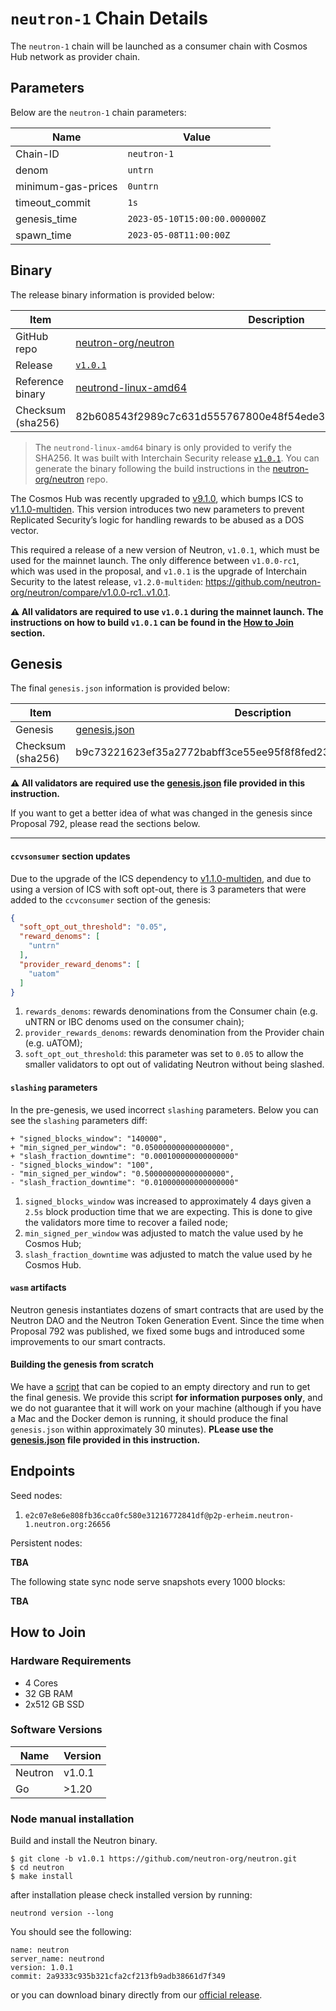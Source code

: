 # `neutron-1` Chain Details

The `neutron-1` chain will be launched as a consumer chain with Cosmos Hub network as provider chain.

## Parameters

Below are the `neutron-1` chain parameters:

| Name          | Value                 |
|-----------|------------------|
| Chain-ID  | `neutron-1`      |
| denom     | `untrn`          |
| minimum-gas-prices | `0untrn` |
| timeout_commit | `1s`          |
| genesis_time | `2023-05-10T15:00:00.000000Z` |
| spawn_time | `2023-05-08T11:00:00Z` |


## Binary

The release binary information is provided below:

| Item         | Description                                             |
|--------------|---------------------------------------------------------|
| GitHub repo  | [neutron-org/neutron](https://github.com/neutron-org/neutron.git) |
| Release      | [`v1.0.1`](https://github.com/neutron-org/neutron/releases/tag/v1.0.1) |
| Reference binary | [neutrond-linux-amd64](./neutrond-linux-amd64) |
| Checksum (sha256) | 82b608543f2989c7c631d555767800e48f54ede389d193913136b41e5c3293ab |

> The `neutrond-linux-amd64` binary is only provided to verify the SHA256. It was built with Interchain Security release [`v1.0.1`](https://github.com/neutron-org/neutron/releases/tag/v1.0.1). You can generate the binary following the build instructions in the [neutron-org/neutron](https://github.com/neutron-org/neutron.git) repo.

The Cosmos Hub was recently upgraded to [v9.1.0](https://github.com/cosmos/gaia/releases/tag/v9.1.0), which bumps ICS to [v1.1.0-multiden](https://github.com/cosmos/interchain-security/tree/v1.1.0-multiden). This version introduces two new parameters to prevent Replicated Security’s logic for handling rewards to be abused as a DOS vector.

This required a release of a new version of Neutron, `v1.0.1`, which must be used for the mainnet launch. The only difference between `v1.0.0-rc1`, which was used in the proposal, and `v1.0.1` is the upgrade of Interchain Security to the latest release, `v1.2.0-multiden`: https://github.com/neutron-org/neutron/compare/v1.0.0-rc1..v1.0.1.

**⚠️ All validators are required to use `v1.0.1` during the mainnet launch. The instructions on how to build `v1.0.1` can be found in the [How to Join](#how-to-join) section.**

## Genesis

The final `genesis.json` information is provided below:

| Item         | Description                                             |
|--------------|---------------------------------------------------------|
| Genesis  |   [genesis.json](neutron-1-genesis.json)| 
| Checksum (sha256) | b9c73221623ef35a2772babff3ce55ee95f8f8fed23a2efcefe1cb79cd092cf5 |


**⚠️ All validators are required use the [genesis.json](neutron-1-genesis.json) file provided in this instruction.**

If you want to get a better idea of what was changed in the genesis since Proposal 792, please read the sections below.

---

#### `ccvsonsumer` section updates

Due to the upgrade of the ICS dependency to [v1.1.0-multiden](https://github.com/cosmos/interchain-security/tree/v1.1.0-multiden), and due to using a version of ICS with soft opt-out,  there is 3 parameters that were added to the `ccvconsumer` section of the genesis:

```json
{
  "soft_opt_out_threshold": "0.05",
  "reward_denoms": [
    "untrn"
  ],
  "provider_reward_denoms": [
    "uatom"
  ]
}
```

1. `rewards_denoms`: rewards denominations from the Consumer chain (e.g. uNTRN or IBC denoms used on the consumer chain);
2. `provider_rewards_denoms`: rewards denomination from the Provider chain (e.g. uATOM);
3. `soft_opt_out_threshold`: this parameter was set to `0.05` to allow the smaller validators to opt out of validating Neutron without being slashed.

#### `slashing` parameters

In the pre-genesis, we used incorrect `slashing` parameters. Below you can see the `slashing` parameters diff:

 ```
+ "signed_blocks_window": "140000",
+ "min_signed_per_window": "0.050000000000000000",
+ "slash_fraction_downtime": "0.000100000000000000"
- "signed_blocks_window": "100",
- "min_signed_per_window": "0.500000000000000000",
- "slash_fraction_downtime": "0.010000000000000000"
```

1. `signed_blocks_window` was increased to approximately 4 days given a `2.5s` block production time that we are expecting. This is done to give the validators more time to recover a failed node;
2. `min_signed_per_window` was adjusted to match the value used by he Cosmos Hub;
3. `slash_fraction_downtime` was adjusted to match the value used by he Cosmos Hub.

#### `wasm` artifacts

Neutron genesis instantiates dozens of smart contracts that are used by the Neutron DAO and the Neutron Token Generation Event. Since the time when Proposal 792 was published, we fixed some bugs and introduced some improvements to our smart contracts.

#### Building the genesis from scratch

We have a [script](https://github.com/neutron-org/tools/blob/mainnet/genesis/genesis.sh) that can be copied to an empty directory and run to get the final genesis. We provide this script **for information purposes only**, and we do not guarantee that it will work on your machine (although if you have a Mac and the Docker demon is running, it should produce the final `genesis.json` within approximately 30 minutes). **PLease use the [genesis.json](neutron-1-genesis.json) file provided in this instruction.**

## Endpoints

Seed nodes:

1. `e2c07e8e6e808fb36cca0fc580e31216772841df@p2p-erheim.neutron-1.neutron.org:26656`

Persistent nodes:

**TBA**

The following state sync node serve snapshots every 1000 blocks:

**TBA**

## How to Join

### Hardware Requirements

* 4 Cores
* 32 GB RAM
* 2x512 GB SSD

### Software Versions

| Name               | Version  |
|--------------------|----------|
| Neutron            | v1.0.1   |
| Go                 | >1.20    |


### Node manual installation

Build and install the Neutron binary. 

```
$ git clone -b v1.0.1 https://github.com/neutron-org/neutron.git
$ cd neutron
$ make install
```

after installation please check installed version by running:

`neutrond version --long`

You should see the following:
```
name: neutron
server_name: neutrond
version: 1.0.1 
commit: 2a9333c935b321cfa2cf213fb9adb38661d7f349
``` 

or you can download binary directly from our [official release](https://github.com/neutron-org/neutron/releases/tag/v1.0.1).
